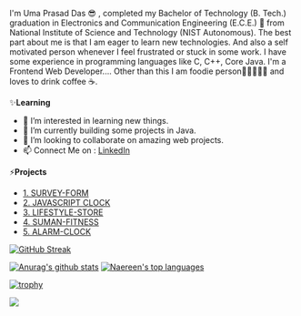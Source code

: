I'm Uma Prasad Das 😎 , completed my Bachelor of Technology (B. Tech.) graduation in Electronics and Communication Engineering (E.C.E.) 🙂 from National Institute of 
Science and Technology (NIST Autonomous). The best part about me is that I am eager to learn new technologies. And also a self motivated person whenever I feel frustrated 
or stuck in some work. I have some experience in programming languages like C, C++, Core Java. I'm a Frontend Web Developer.... 
            Other than this I am foodie person🍕🍔🍟🥚🍗  and loves to drink coffee ☕.


✨**Learning**
- 👀 I’m interested in learning new things.
- 🌱 I’m currently building some projects in Java.
- 💞️ I’m looking to collaborate on amazing web projects.
- 📫 Connect Me on : [LinkedIn](https://www.linkedin.com/in/uma-prasad-das-79531b192/)

<!---
CodeWithUma/CodeWithUma is a ✨ special  repository because its `README.md` (this file) appears on your GitHub profile.
You can click the Preview link to take a look at your changes.
--->

⚡**Projects**
- [1. SURVEY-FORM](https://codewithuma.github.io/survey-form/)
- [2. JAVASCRIPT CLOCK](https://codewithuma.github.io/javascript-clock/project1.html)
- [3. LIFESTYLE-STORE](https://codewithuma.github.io/lifestyle-store/)
- [4. SUMAN-FITNESS](https://codewithuma.github.io/suman-fitness/)
- [5. ALARM-CLOCK](https://codewithuma.github.io/alarm-clock/)

[![GitHub Streak](https://github-readme-streak-stats.herokuapp.com?user=CodeWithUma&theme=dark&date_format=M%20j%5B%2C%20Y%5D)](https://git.io/streak-stats)

[![Anurag's github stats](https://github-readme-stats.vercel.app/api?username=CodeWithUma&theme=blue-green)](https://github.com/anuraghazra/github-readme-stats)
[![Naereen's top languages](https://github-readme-stats.vercel.app/api/top-langs/?username=CodeWithUma&theme=blue-green)](https://github.com/anuraghazra/github-readme-stats)

[![trophy](https://github-profile-trophy.vercel.app/?username=CodeWithUma&theme=onedark&row=1&column=6&align=center)](https://github.com/CodeWithUma/github-profile-trophy)

![](https://komarev.com/ghpvc/?username=CodeWithUma&style=for-the-badge)

